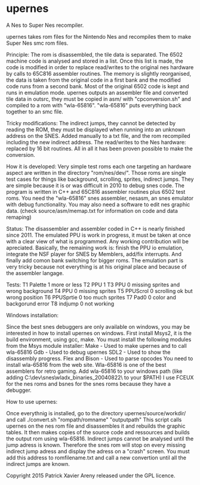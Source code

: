 # upernes
A Nes to Super Nes recompiler.

upernes takes rom files for the Nintendo Nes and recompiles them to make Super Nes smc rom files.

Principle:
The rom is disassembled, the tile data is separated. The 6502  machine code is analysed and stored in a list.
Once this list is made, the code is modified in order to replace read/writes to the original nes hardware by
calls to 65C816 assembler routines. The memory is slightly reorganised, the data is taken from the original code
in a first bank and the modified code runs from a second bank. Most of the original 6502 code is kept and runs
in emulation mode.
upernes outputs an assembler file and converted tile data in outsrc, they must be copied in asm/ with "cpconversion.sh"
and compiled to a rom with "wla-65816".
"wla-65816" puts everything back together to an smc file.

Tricky modifications:
The indirect jumps, they cannot be detected by reading the ROM, they must be displayed
when running into an unknown address on the SNES. Added manually to a txt file, and the
rom recompiled including the new indirect address.
The read/writes to the Nes hardware: replaced by 16 bit routines.
All in all it has been proven possible to make the conversion.

How it is developed:
Very simple test roms each one targeting an hardware aspect are written in the directory "rom/nes/dev/".
Those roms are single test cases for things like background, scrolling, sprites, indirect jumps.
They are simple because it is or was difficult in 2010 to debug snes code.
The program is written in C++ and 65C816 assembler routines plus 6502 test roms. You need the "wla-65816" snes
assembler, nesasm, an snes emulator with debug functionality. You may also need a software to edit nes
graphic data.
(check source/asm/memap.txt for information on code and data remaping)

Status:
The disassembler and assembler coded in C++ is nearly finished since 2011.
The emulated PPU is work in progress, it must be taken at once with a clear view of what is programmed.
Any working contribution will be apreciated. Basically, the remaining work is: finish the PPU io emulation,
integrate the NSF player for SNES by Memblers, add/fix interrupts. And finally add comon bank switching for
bigger roms.
The emulation part is very tricky because not everything is at his original place and because of the assembler
langage.

Tests:
T1 Palette   1 more or less
T2 PPU       1
T3 PPU       0 missing sprites and wrong background
T4 PPU       0 missing sprites
T5 PPUScrol  0 scrolling ok but wrong position
T6 PPUSprtie 0 too much sprites
T7 Pad0      0 color and backgorund error
T8 indjump   0 not working


Windows installation:

Since the best snes debuggers are only available on windows, you may be interested in how to install
upernes on windows.
First install Msys2, it is the build environment, using gcc, make.
You must install the following modules from the Msys module installer:
    Make - Used to make upernes and to call wla-65816
    Gdb - Used to debug upernes
    SDL2 - Used to show the disassembly progress.
    Flex and Bison - Used to parse opcodes
You need to install wla-65816 from the web site. Wla-65816 is one of the best assemblers for retro gaming.
Add wla-65816 to your windows path (like adding C:\dev\snes\wladx_binaries_20040822\ to your $PATH)
I use FCEUX for the nes roms and bsnes for the snes roms because they have a debugger.

How to use upernes:

Once everythnig is installed, go to the directory upernes/source/workdir/ and call ./convert.sh "rompath/romname" "outputpath"
This script calls upernes on the nes rom file and disassembles it and rebuilds the graphic tables. It then makes copies
of the source code and ressources and builds the output rom using wla-65816.
Indirect jumps cannot be analysed until the jump adress is known. Therefore the snes rom will stop on every missing
indirect jump adress and display the adress on a "crash" screen. You must add this address to romfilename.txt and call a new
convertion until all the indirect jumps are known.

Copyright 2015 Patrick Xavier Areny released under the GPL licence.


